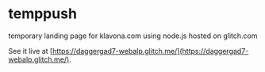 # temppush

temporary landing page for klavona.com using node.js 
hosted on glitch.com

See it live at [https://daggergad7-webalp.glitch.me/](https://daggergad7-webalp.glitch.me/).
